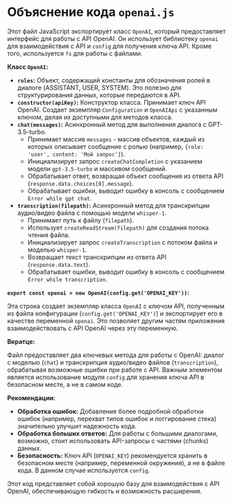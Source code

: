 # Объяснение кода `openai.js`

Этот файл JavaScript экспортирует класс `OpenAI`, который предоставляет интерфейс для работы с API OpenAI.  Он использует библиотеку `openai` для взаимодействия с API и `config` для получения ключа API.  Кроме того, используется `fs` для работы с файлами.

**Класс `OpenAI`:**

* **`roles`:** Объект, содержащий константы для обозначения ролей в диалоге (ASSISTANT, USER, SYSTEM).  Это полезно для структурирования данных, которые передаются в API.
* **`constructor(apiKey)`:** Конструктор класса. Принимает ключ API OpenAI. Создает экземпляр `Configuration` и `OpenAIApi` с указанным ключом, делая их доступными для методов класса.
* **`chat(messages)`:** Асинхронный метод для выполнения диалога с GPT-3.5-turbo.
    * Принимает массив `messages` - массив объектов, каждый из которых описывает сообщение с ролью (например, `{role: 'user', content: 'Мой запрос'}`).
    * Инициализирует запрос `createChatCompletion` с указанием модели `gpt-3.5-turbo` и массивом сообщений.
    * Обрабатывает ответ, возвращая объект сообщения из ответа API (`response.data.choices[0].message`).
    * Обрабатывает ошибки, выводит ошибку в консоль с сообщением `Error while gpt chat`.
* **`transcription(filepath)`:** Асинхронный метод для транскрипции аудио/видео файла с помощью модели `whisper-1`.
    * Принимает путь к файлу (`filepath`).
    * Использует `createReadStream(filepath)` для создания потока чтения файла.
    * Инициализирует запрос `createTranscription` с потоком файла и моделью `whisper-1`.
    * Возвращает текст транскрипции из ответа API (`response.data.text`).
    * Обрабатывает ошибки, выводит ошибку в консоль с сообщением `Error while transcription`.

**`export const openai = new OpenAI(config.get('OPENAI_KEY'))`:**

Эта строка создает экземпляр класса `OpenAI` с ключом API, полученным из файла конфигурации (`config.get('OPENAI_KEY')`) и экспортирует его в качестве переменной `openai`.  Это позволяет другим частям приложения взаимодействовать с API OpenAI через эту переменную.

**Вкратце:**

Файл предоставляет два ключевых метода для работы с OpenAI: диалог с моделью (`chat`) и транскрипция аудио/видео файлов (`transcription`), обрабатывая возможные ошибки при работе с API.  Важным элементом является использование модуля `config` для хранения ключа API в безопасном месте, а не в самом коде.


**Рекомендации:**

* **Обработка ошибок:** Добавление более подробной обработки ошибок (например, перехват типов ошибок и логгирование стека) значительно улучшит надежность кода.
* **Обработка больших ответов:** Для работы с большими диалогами, возможно, стоит использовать API-запросы с частями (chunks) данных.
* **Безопасность:** Ключ API (`OPENAI_KEY`) рекомендуется хранить в безопасном месте (например, переменной окружения), а не в файле кода.  В данном случае используется `config`.


Этот код представляет собой хорошую базу для взаимодействия с API OpenAI, обеспечивающую гибкость и возможность расширения.